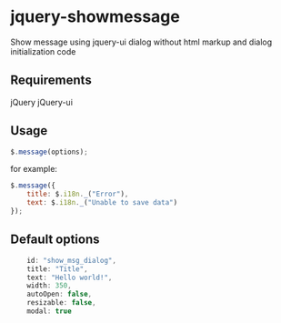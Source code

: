 jquery-showmessage
==================
Show message using jquery-ui dialog without html markup and dialog initialization code

Requirements
----
jQuery
jQuery-ui

Usage
----
```javascript
$.message(options);
```
for example:
```javascript
$.message({
    title: $.i18n._("Error"), 
    text: $.i18n._("Unable to save data")
});
```

Default options
----
```javascript
	id: "show_msg_dialog",
	title: "Title",
	text: "Hello world!",
	width: 350,
	autoOpen: false,
	resizable: false,
	modal: true
```